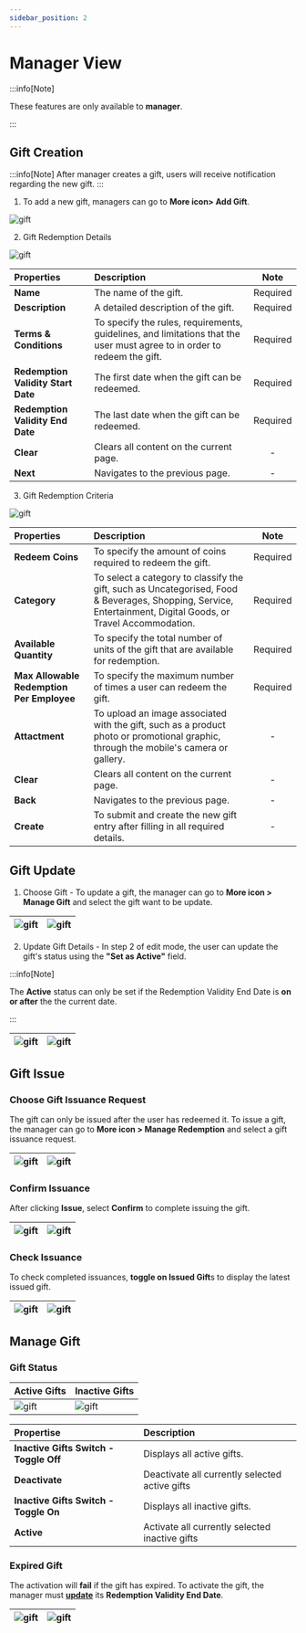 ```yaml
---
sidebar_position: 2
---
```


# Manager View

:::info[Note]

These features are only available to **manager**.  

:::

## Gift Creation

:::info[Note]
After manager creates a gift, users will receive notification regarding the new gift.
:::

1. To add a new gift, managers can go to **More icon> Add Gift**.

![gift](../../../../static/img/integration/vision/gift/gotoAddGift.png)

2. Gift Redemption Details

![gift](../../../../static/img/integration/vision/gift/addGiftStep1.png)

| Properties                   | Description                                                                        | Note     |
|:-----------------------------|:-----------------------------------------------------------------------------------|:--------:|
| **Name** | The name of the gift.                                                                               | Required |
| **Description** | A detailed description of the gift.                                                          | Required |
| **Terms & Conditions** | To specify the rules, requirements, guidelines, and limitations that the user must agree to in order to redeem the gift.                                                                                                               | Required |
| **Redemption Validity Start Date** | The first date when the gift can be redeemed.                            | Required |
| **Redemption Validity End Date** | The last date when the gift can be redeemed.                                | Required |
| **Clear** | Clears all content on the current page.                                                            |    -     |
| **Next** |  Navigates to the previous page.                                                             |    -     |

3. Gift Redemption Criteria

![gift](../../../../static/img/integration/vision/gift/addGiftStep2.png)

| Properties                   | Description                                                                        | Note     |
|:-----------------------------|:-----------------------------------------------------------------------------------|:--------:|
| **Redeem Coins** | To specify the amount of coins required to redeem the gift.                                | Required |
| **Category** | To select a category to classify the gift, such as Uncategorised, Food & Beverages, Shopping, Service, Entertainment, Digital Goods, or Travel Accommodation.                                                                                            | Required |
| **Available Quantity** | To specify the total number of units of the gift that are available for redemption.             | Required |
| **Max Allowable Redemption Per Employee** | To specify the maximum number of times a user can redeem the gift.| Required |
| **Attactment** | To upload an image associated with the gift, such as a product photo or promotional graphic, through the mobile's camera or gallery.                                                | - |
| **Clear** | Clears all content on the current page.                                                            |    -     |
| **Back** | Navigates to the previous page.                                                                    |    -     |
| **Create** |  To submit and create the new gift entry after filling in all required details.                   |    -     |

## Gift Update

1. Choose Gift - To update a gift, the manager can go to **More icon > Manage Gift** and select the gift want to be update.

|![gift](../../../../static/img/integration/vision/gift/gotoManageGift.png)|![gift](../../../../static/img/integration/vision/gift/chooseEditGift.png)                 |
|:------------------------------------|:-----------------------------------------------------|

2. Update Gift Details - In step 2 of edit mode, the user can update the gift's status using the **"Set as Active"** field.

:::info[Note]

The **Active** status can only be set if the Redemption Validity End Date is **on or after** the the current date.

:::

|![gift](../../../../static/img/integration/vision/gift/editGiftStep1.png)|![gift](../../../../static/img/integration/vision/gift/editGiftStep2.png)                   |
|:------------------------------------|:-----------------------------------------------------|

## Gift Issue

### Choose Gift Issuance Request

The gift can only be issued after the user has redeemed it. To issue a gift, the manager can go to **More icon > Manage Redemption** and select a gift issuance request.

|![gift](../../../../static/img/integration/vision/gift/gotoManageRedemption.png)|![gift](../../../../static/img/integration/vision/gift/chooseIssueGift.png)          |
|:------------------------------------|:-----------------------------------------------------|

### Confirm Issuance

After clicking **Issue**, select **Confirm** to complete issuing the gift.

|![gift](../../../../static/img/integration/vision/gift/issueConfirmation.png)|![gift](../../../../static/img/integration/vision/gift/doneIssuedGift.png)              |
|:------------------------------------|:-----------------------------------------------------|

### Check Issuance

To check completed issuances, **toggle on Issued Gift**s to display the latest issued gift.

|![gift](../../../../static/img/integration/vision/gift/gotoIssuedPage.png)|![gift](../../../../static/img/integration/vision/gift/checkIssuance.png)                  |
|:------------------------------------|:-----------------------------------------------------|

## Manage Gift

### Gift Status

|Active Gifts|Inactive Gifts |
|:--------------------------------|:---------------------------------|
|![gift](../../../../static/img/integration/vision/gift/activeGift.png)|![gift](../../../../static/img/integration/vision/gift/inactiveGift.png)|

|Propertise|Description|
|:--------------------------------|:--------------------------------|
|**Inactive Gifts Switch - Toggle Off**|Displays all active gifts.|
|**Deactivate**|Deactivate all currently selected active gifts|
|**Inactive Gifts Switch - Toggle On**|Displays all inactive gifts.|
|**Active**|Activate all currently selected inactive gifts|

### Expired Gift

The activation will **fail** if the gift has expired. To activate the gift, the manager must [**update**](#update-gift-details) its **Redemption Validity End Date**.

|![gift](../../../../static/img/integration/vision/gift/expiredGift.png)|![gift](../../../../static/img/integration/vision/gift/activationFailed.png)                  |
|:------------------------------------|:-----------------------------------------------------|
